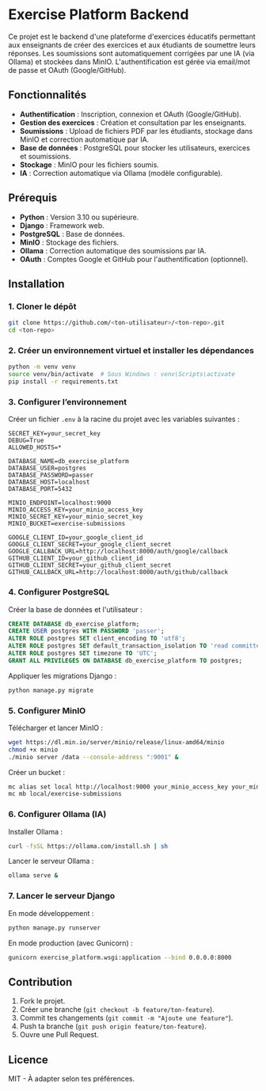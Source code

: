 # Exercise Platform Backend

Ce projet est le backend d'une plateforme d'exercices éducatifs permettant aux enseignants de créer des exercices et aux étudiants de soumettre leurs réponses. Les soumissions sont automatiquement corrigées par une IA (via Ollama) et stockées dans MinIO. L'authentification est gérée via email/mot de passe et OAuth (Google/GitHub).

## Fonctionnalités

- **Authentification** : Inscription, connexion et OAuth (Google/GitHub).
- **Gestion des exercices** : Création et consultation par les enseignants.
- **Soumissions** : Upload de fichiers PDF par les étudiants, stockage dans MinIO et correction automatique par IA.
- **Base de données** : PostgreSQL pour stocker les utilisateurs, exercices et soumissions.
- **Stockage** : MinIO pour les fichiers soumis.
- **IA** : Correction automatique via Ollama (modèle configurable).

## Prérequis

- **Python** : Version 3.10 ou supérieure.
- **Django** : Framework web.
- **PostgreSQL** : Base de données.
- **MinIO** : Stockage des fichiers.
- **Ollama** : Correction automatique des soumissions par IA.
- **OAuth** : Comptes Google et GitHub pour l'authentification (optionnel).

## Installation

### 1. Cloner le dépôt

```bash
git clone https://github.com/<ton-utilisateur>/<ton-repo>.git
cd <ton-repo>
```

### 2. Créer un environnement virtuel et installer les dépendances

```bash
python -m venv venv
source venv/bin/activate  # Sous Windows : venv\Scripts\activate
pip install -r requirements.txt
```

### 3. Configurer l’environnement

Créer un fichier `.env` à la racine du projet avec les variables suivantes :

```plaintext
SECRET_KEY=your_secret_key
DEBUG=True
ALLOWED_HOSTS=*

DATABASE_NAME=db_exercise_platform
DATABASE_USER=postgres
DATABASE_PASSWORD=passer
DATABASE_HOST=localhost
DATABASE_PORT=5432

MINIO_ENDPOINT=localhost:9000
MINIO_ACCESS_KEY=your_minio_access_key
MINIO_SECRET_KEY=your_minio_secret_key
MINIO_BUCKET=exercise-submissions

GOOGLE_CLIENT_ID=your_google_client_id
GOOGLE_CLIENT_SECRET=your_google_client_secret
GOOGLE_CALLBACK_URL=http://localhost:8000/auth/google/callback
GITHUB_CLIENT_ID=your_github_client_id
GITHUB_CLIENT_SECRET=your_github_client_secret
GITHUB_CALLBACK_URL=http://localhost:8000/auth/github/callback
```

### 4. Configurer PostgreSQL

Créer la base de données et l'utilisateur :

```sql
CREATE DATABASE db_exercise_platform;
CREATE USER postgres WITH PASSWORD 'passer';
ALTER ROLE postgres SET client_encoding TO 'utf8';
ALTER ROLE postgres SET default_transaction_isolation TO 'read committed';
ALTER ROLE postgres SET timezone TO 'UTC';
GRANT ALL PRIVILEGES ON DATABASE db_exercise_platform TO postgres;
```

Appliquer les migrations Django :

```bash
python manage.py migrate
```

### 5. Configurer MinIO

Télécharger et lancer MinIO :

```bash
wget https://dl.min.io/server/minio/release/linux-amd64/minio
chmod +x minio
./minio server /data --console-address ":9001" &
```

Créer un bucket :

```bash
mc alias set local http://localhost:9000 your_minio_access_key your_minio_secret_key
mc mb local/exercise-submissions
```

### 6. Configurer Ollama (IA)

Installer Ollama :

```bash
curl -fsSL https://ollama.com/install.sh | sh
```

Lancer le serveur Ollama :

```bash
ollama serve &
```

### 7. Lancer le serveur Django

En mode développement :

```bash
python manage.py runserver
```

En mode production (avec Gunicorn) :

```bash
gunicorn exercise_platform.wsgi:application --bind 0.0.0.0:8000
```

## Contribution

1. Fork le projet.
2. Créer une branche (`git checkout -b feature/ton-feature`).
3. Commit tes changements (`git commit -m "Ajoute une feature"`).
4. Push ta branche (`git push origin feature/ton-feature`).
5. Ouvre une Pull Request.

## Licence

MIT - À adapter selon tes préférences.

